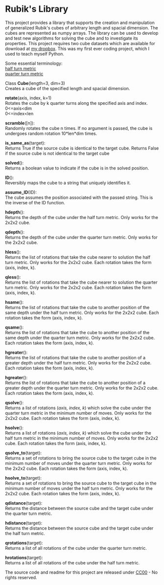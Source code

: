 # Rubik's Library

This project provides a library that supports the creation and manipulation of generalized Rubik's cubes of arbitrary length and spacial dimension. The cubes are represented as numpy arrays. The library can be used to develop and test new algorithms for solving the cube and to investigate its properties. This project requires two cube datasets which are available for download at [my dropbox](https://www.dropbox.com/sh/ef93m1riegor6i4/AABFlgJUDizUUU3jGxL69o-Da?dl=0). This was my first ever coding project, which I used to teach myself Python. 

Some essential terminology:<br />
[half turn metric](https://www.speedsolving.com/wiki/index.php/Metric#HTM)<br />
[quarter turn metric](https://www.speedsolving.com/wiki/index.php/Metric#QTM)

Class **Cube**(length=3, dim=3)<br />
Creates a cube of the specified length and spacial dimension.

**rotate**(axis, index, k=1)<br />
Rotates the cube by k quarter turns along the specified axis and index.<br />
0<=axis<dim<br />
0<=index<len

**scramble**([n]):<br />
Randomly rotates the cube n times. If no argument is passed, the cube is undergoes random rotation 10\*len\*dim times.

**is_same_as**(target):<br />
Returns True if the source cube is identical to the target cube. Returns False if the source cube is not identical to the target cube

**solved**():<br />
Returns a boolean value to indicate if the cube is in the solved position.

**ID**():<br />
Reversibly maps the cube to a string that uniquely identifies it.

**assume_ID**(ID):<br />
The cube assumes the position associated with the passed string. This is the inverse of the ID function.

**hdepth**():<br />
Returns the depth of the cube under the half turn metric. Only works for the 2x2x2 cube.

**qdepth**():<br />
Returns the depth of the cube under the quarter turn metric. Only works for the 2x2x2 cube.

**hless**():<br />
Returns the list of rotations that take the cube nearer to solution the half turn metric. Only works for the 2x2x2 cube. Each rotation takes the form (axis, index, k).

**qless**():<br />
Returns the list of rotations that take the cube nearer to solution the quarter turn metric. Only works for the 2x2x2 cube. Each rotation takes the form (axis, index, k).

**hsame**():<br />
Returns the list of rotations that take the cube to another position of the same depth under the half turn metric. Only works for the 2x2x2 cube. Each rotation takes the form (axis, index, k).

**qsame**():<br />
Returns the list of rotations that take the cube to another position of the same depth under the quarter turn metric. Only works for the 2x2x2 cube. Each rotation takes the form (axis, index, k).

**hgreater**():<br />
Returns the list of rotations that take the cube to another position of a greater depth under the half turn metric. Only works for the 2x2x2 cube. Each rotation takes the form (axis, index, k).

**hgreater**():<br />
Returns the list of rotations that take the cube to another position of a greater depth under the quarter turn metric. Only works for the 2x2x2 cube. Each rotation takes the form (axis, index, k).

**qsolve**():<br />
Returns a list of rotations (*axis, index, k*) which solve the cube under the quarter turn metric in the minimum number of moves. Only works for the 2x2x2 cube. Each rotation takes the form (axis, index, k).

**hsolve**():<br />
Returns a list of rotations (*axis, index, k*) which solve the cube under the half turn metric in the minimum number of moves. Only works for the 2x2x2 cube. Each rotation takes the form (axis, index, k).

**qsolve_to**(target):<br />
Returns a set of rotations to bring the source cube to the target cube in the minimum number of moves under the quarter turn metric. Only works for the 2x2x2 cube. Each rotation takes the form (axis, index, k).

**hsolve_to**(target):<br />
Returns a set of rotations to bring the source cube to the target cube in the minimum number of moves under the half turn metric. Only works for the 2x2x2 cube. Each rotation takes the form (axis, index, k).

**qdistance**(target):<br />
Returns the distance between the source cube and the target cube under the quarter turn metric.

**hdistance**(target):<br />
Returns the distance between the source cube and the target cube under the half turn metric.

**qrotations**(target):<br />
Returns a list of all rotations of the cube under the quarter turn metric.

**hrotations**(target):<br />
Returns a list of all rotations of the cube under the half turn metric.


The source code and readme for this project are released under [CC00](https://creativecommons.org/share-your-work/public-domain/cc0/) - No rights reserved.
